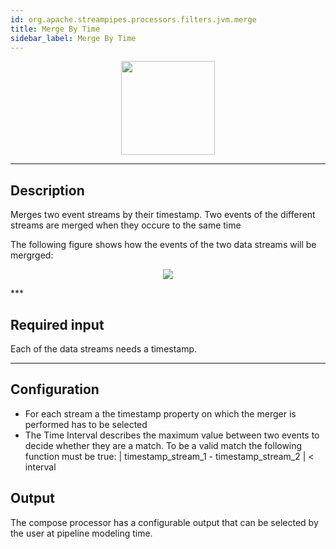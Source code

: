 ```yaml
---
id: org.apache.streampipes.processors.filters.jvm.merge
title: Merge By Time
sidebar_label: Merge By Time
---
```


<!--
  ~ Licensed to the Apache Software Foundation (ASF) under one or more
  ~ contributor license agreements.  See the NOTICE file distributed with
  ~ this work for additional information regarding copyright ownership.
  ~ The ASF licenses this file to You under the Apache License, Version 2.0
  ~ (the "License"); you may not use this file except in compliance with
  ~ the License.  You may obtain a copy of the License at
  ~
  ~    http://www.apache.org/licenses/LICENSE-2.0
  ~
  ~ Unless required by applicable law or agreed to in writing, software
  ~ distributed under the License is distributed on an "AS IS" BASIS,
  ~ WITHOUT WARRANTIES OR CONDITIONS OF ANY KIND, either express or implied.
  ~ See the License for the specific language governing permissions and
  ~ limitations under the License.
  ~
  -->



<p align="center"> 
    <img src="/docs/img/pipeline-elements/org.apache.streampipes.processors.filters.jvm.merge/icon.png" width="150px;" class="pe-image-documentation"/>
</p>

***

## Description

Merges two event streams by their timestamp.
Two events of the different streams are merged when they occure to the same time

The following figure shows how the events of the two data streams will be mergrged:

<p align="center"> 
    <img width="width: 50%;" src="/docs/img/pipeline-elements/org.apache.streampipes.processors.filters.jvm.merge/merge_description.png" class="pe-image-documentation"/>
</p>
***

## Required input
Each of the data streams needs a timestamp.
***

## Configuration

* For each stream a the timestamp property on which the merger is performed has to be selected
* The Time Interval describes the maximum value between two events to decide whether they are a match. To be a valid match the following function must be true: | timestamp_stream_1 - timestamp_stream_2 | < interval

## Output
The compose processor has a configurable output that can be selected by the user at pipeline modeling time.